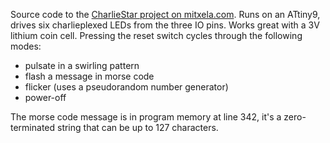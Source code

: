 Source code to the [CharlieStar project on mitxela.com](http://mitxela.com/projects/charliestar). Runs on an ATtiny9, drives six charlieplexed LEDs from the three IO pins. Works great with a 3V lithium coin cell. Pressing the reset switch cycles through the following modes:

* pulsate in a swirling pattern
* flash a message in morse code
* flicker (uses a pseudorandom number generator)
* power-off

The morse code message is in program memory at line 342, it's a zero-terminated string that can be up to 127 characters. 

